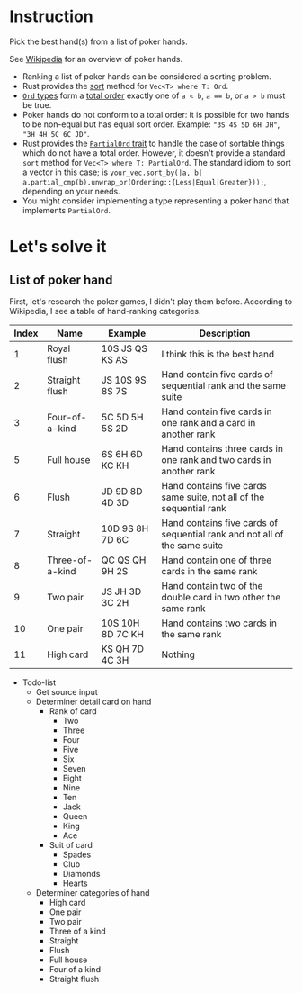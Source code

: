 # Instruction
Pick the best hand(s) from a list of poker hands.

See [Wikipedia](https://en.wikipedia.org/wiki/List_of_poker_hands) for an overview of poker hands.

+ Ranking a list of poker hands can be considered a sorting problem.
+ Rust provides the [sort](https://doc.rust-lang.org/std/vec/struct.Vec.html#method.sort) method for `Vec<T> where T: Ord`.
+ [`Ord` types](https://doc.rust-lang.org/std/cmp/trait.Ord.html) form a [total order](https://en.wikipedia.org/wiki/Total_order) exactly one of `a < b`, `a == b`, or `a > b` must be true.
+ Poker hands do not conform to a total order: it is possible for two hands to be non-equal but has equal sort order. Example: `"3S 4S 5D 6H JH"`, `"3H 4H 5C 6C JD"`.
+ Rust provides the [`PartialOrd` trait](https://doc.rust-lang.org/std/cmp/trait.PartialOrd.html) to handle the case of sortable things which do not have a total order. However, it doesn't provide a standard `sort` method for `Vec<T> where T: PartialOrd`. The standard idiom to sort a vector in this case; is `your_vec.sort_by(|a, b| a.partial_cmp(b).unwrap_or(Ordering::{Less|Equal|Greater}));`, depending on your needs.
+ You might consider implementing a type representing a poker hand that implements `PartialOrd`.

# Let's solve it
## List of poker hand
First, let's research the poker games, I didn't play them before. According to Wikipedia, I see a table of hand-ranking categories. 

|Index|Name|Example|Description|
|---|---|---|---|
|1|Royal flush|10S JS QS KS AS|I think this is the best hand|
|2|Straight flush|JS 10S 9S 8S 7S|Hand contain five cards of sequential rank and the same suite|
|3|Four-of-a-kind|5C 5D 5H 5S 2D|Hand contain five cards in one rank and a card in another rank|
|5|Full house|6S 6H 6D KC KH|Hand contains three cards in one rank and two cards in another rank|
|6|Flush|JD 9D 8D 4D 3D|Hand contains five cards same suite, not all of the sequential rank|
|7|Straight|10D 9S 8H 7D 6C|Hand contains five cards of sequential rank and not all of the same suite|
|8|Three-of-a-kind|QC QS QH 9H 2S|Hand contain one of three cards in the same rank|
|9|Two pair|JS JH 3D 3C 2H|Hand contain two of the double card in two other the same rank|
|10|One pair|10S 10H 8D 7C KH|Hand contains two cards in the same rank|
|11|High card|KS QH 7D 4C 3H|Nothing|

* Todo-list
    + Get source input
    + Determiner detail card on hand
        - Rank of card
            + Two
            + Three
            + Four
            + Five
            + Six
            + Seven
            + Eight
            + Nine
            + Ten
            + Jack
            + Queen
            + King
            + Ace
        - Suit of card
            + Spades
            + Club
            + Diamonds
            + Hearts
    + Determiner categories of hand    
        - High card
        - One pair
        - Two pair
        - Three of a kind
        - Straight
        - Flush
        - Full house
        - Four of a kind
        - Straight flush

